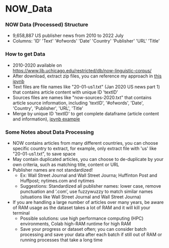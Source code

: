 # NOW_Data
### NOW Data (Processed) Structure
- 9,658,887 US publisher news from 2010 to 2022 July
- Columns: 'ID'	'Text'	'#ofwords'	'Date'	'Country'	'Publisher'	'URL'	'Title'
### How to get Data
- 2010-2020 available on https://www.lib.uchicago.edu/restricted/db/now-linguistic-corpus/
- After download, extract zip files, you can reference my approach in [this ipynb](extract_zip.ipynb)
- Text files are file names like "20-01-us1.txt" (Jan 2020 US news part 1) that contains article content with unique ID 'textID'
- Sources files are names like "now-sources-2020.txt" that contains article source information, including 'textID',	'#ofwords',	'Date',	'Country',	'Publisher',	'URL',	'Title'
- Merge by unique ID 'textID' to get complete dataframe (article content and information), [ipynb example](merge_data.ipynb)
### Some Notes about Data Processing
- NOW contains articles from many different countries, you can choose specific country to extract, for example, only extract file with 'us' like  "20-01-us1.txt", to save space
- May contain duplicated articles, you can choose to de-duplicate by your own criteria, such as matching title, content or URL
- Publisher names are not standardized!
    - Ex: Wall Street Journal and Wall Street Journa; Huffinton Post and Huffpost; nytimes.com and nytimes
    - Suggestions: Standardized all publisher names: lower case, remove punctuation and ‘.com’, use fuzzywuzzy to match similar names (situations like Wall Street Journal and Wall Street Journa)
- If you are handling a large number of articles over many years, be aware of RAM usage as the dataset takes a lot of RAM and it will kill your terminal
    - Possible solutions: use high performance computing (HPC) environments, Colab high-RAM runtime for high RAM
    - Save your progress or dataset often; you can consider batch processing and save your data after each batch if still out of RAM or running processes that take a long time 
